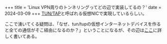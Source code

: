 +++
title = 'Linux VPN周りのトンネリングってどの辺で実装してるの？'
date = 2024-03-09
+++
[TUN/TAP]((https://ja.wikipedia.org/wiki/TUN/TAP))と呼ばれる仮想NICで実現しているらしい。

ここで湧いてくる疑問は、「なぜ、tun/tupの仮想インターネットデバイスを作ると全ての通信がそこ経由になるのか？」ということになるが、その辺は[ここ]((https://stackoverflow.com/questions/10528785/tun-tap-interface-communication-with-physical-device))に詳しく書いてある。
